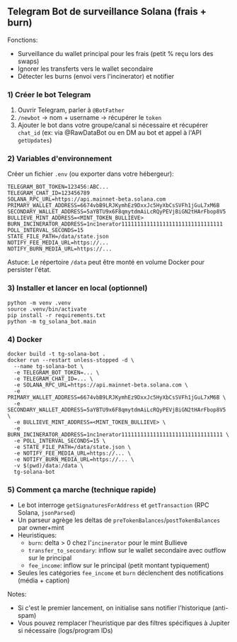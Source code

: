 ## Telegram Bot de surveillance Solana (frais + burn)

Fonctions:
- Surveillance du wallet principal pour les frais (petit % reçu lors des swaps)
- Ignorer les transferts vers le wallet secondaire
- Détecter les burns (envoi vers l'incinerator) et notifier

### 1) Créer le bot Telegram
1. Ouvrir Telegram, parler à `@BotFather`
2. `/newbot` → nom + username → récupérer le `token`
3. Ajouter le bot dans votre groupe/canal si nécessaire et récupérer `chat_id` (ex: via @RawDataBot ou en DM au bot et appel à l'API `getUpdates`)

### 2) Variables d'environnement
Créer un fichier `.env` (ou exporter dans votre hébergeur):

```
TELEGRAM_BOT_TOKEN=123456:ABC...
TELEGRAM_CHAT_ID=123456789
SOLANA_RPC_URL=https://api.mainnet-beta.solana.com
PRIMARY_WALLET_ADDRESS=6674vbB9LRJKymhEz9DxxJc5HyXbCsSVFh1jGuL7xM6B
SECONDARY_WALLET_ADDRESS=5aYBTU9x6F8qmytdmAiLcRQyPEVjBiGN2tHArFbop8V5
BULLIEVE_MINT_ADDRESS=<MINT_TOKEN_BULLIEVE>
BURN_INCINERATOR_ADDRESS=1nc1nerator11111111111111111111111111111111
POLL_INTERVAL_SECONDS=15
STATE_FILE_PATH=/data/state.json
NOTIFY_FEE_MEDIA_URL=https://...
NOTIFY_BURN_MEDIA_URL=https://...
```

Astuce: Le répertoire `/data` peut être monté en volume Docker pour persister l'état.

### 3) Installer et lancer en local (optionnel)

```
python -m venv .venv
source .venv/bin/activate
pip install -r requirements.txt
python -m tg_solana_bot.main
```

### 4) Docker

```
docker build -t tg-solana-bot .
docker run --restart unless-stopped -d \
  --name tg-solana-bot \
  -e TELEGRAM_BOT_TOKEN=... \
  -e TELEGRAM_CHAT_ID=... \
  -e SOLANA_RPC_URL=https://api.mainnet-beta.solana.com \
  -e PRIMARY_WALLET_ADDRESS=6674vbB9LRJKymhEz9DxxJc5HyXbCsSVFh1jGuL7xM6B \
  -e SECONDARY_WALLET_ADDRESS=5aYBTU9x6F8qmytdmAiLcRQyPEVjBiGN2tHArFbop8V5 \
  -e BULLIEVE_MINT_ADDRESS=<MINT_TOKEN_BULLIEVE> \
  -e BURN_INCINERATOR_ADDRESS=1nc1nerator11111111111111111111111111111111 \
  -e POLL_INTERVAL_SECONDS=15 \
  -e STATE_FILE_PATH=/data/state.json \
  -e NOTIFY_FEE_MEDIA_URL=https://... \
  -e NOTIFY_BURN_MEDIA_URL=https://... \
  -v $(pwd)/data:/data \
  tg-solana-bot
```

### 5) Comment ça marche (technique rapide)
- Le bot interroge `getSignaturesForAddress` et `getTransaction` (RPC Solana, `jsonParsed`)
- Un parseur agrège les deltas de `preTokenBalances`/`postTokenBalances` par owner+mint
- Heuristiques:
  - `burn`: delta > 0 chez l'`incinerator` pour le mint Bullieve
  - `transfer_to_secondary`: inflow sur le wallet secondaire avec outflow sur le principal
  - `fee_income`: inflow sur le principal (petit montant typiquement)
- Seules les catégories `fee_income` et `burn` déclenchent des notifications (média + caption)

Notes:
- Si c'est le premier lancement, on initialise sans notifier l'historique (anti-spam)
- Vous pouvez remplacer l'heuristique par des filtres spécifiques à Jupiter si nécessaire (logs/program IDs)


